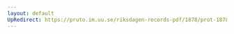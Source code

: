 ```yaml
---
layout: default
UpRedirect: https://pruto.im.uu.se/riksdagen-records-pdf/1878/prot-1878--ak--048/prot-1878--ak--048_016.pdf
---
```

